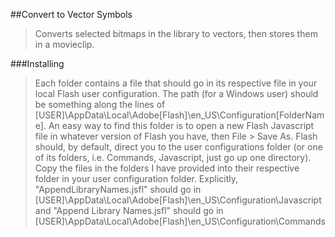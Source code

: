 ##Convert to Vector Symbols
>Converts selected bitmaps in the library to vectors, then stores them in a movieclip.

###Installing
>Each folder contains a file that should go in its respective file in your local Flash user configuration.
>The path (for a Windows user) should be something along the lines of [USER]\AppData\Local\Adobe\[Flash]\en_US\Configuration\[FolderName].
>An easy way to find this folder is to open a new Flash Javascript file in whatever version of Flash you have, then File > Save As.
>Flash should, by default, direct you to the user configurations folder (or one of its folders, i.e. Commands, Javascript, just go up one directory).
>Copy the files in the folders I have provided into their respective folder in your user configuration folder.
>Explicitly, "AppendLibraryNames.jsfl" should go in [USER]\AppData\Local\Adobe\[Flash]\en_US\Configuration\Javascript
>and "Append Library Names.jsfl" should go in [USER]\AppData\Local\Adobe\[Flash]\en_US\Configuration\Commands
